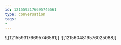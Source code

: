 ```yaml
---
id: 1215593176695746561
type: conversation
tags:
- 
---
```

![[1215593176695746561]]
![[1215604819576025088]]

